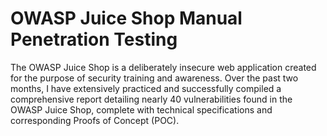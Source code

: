 # OWASP Juice Shop Manual Penetration Testing
The OWASP Juice Shop is a deliberately insecure web application created for the purpose of security training and awareness. Over the past two months, I have extensively practiced and successfully compiled a comprehensive report detailing nearly 40 vulnerabilities found in the OWASP Juice Shop, complete with technical specifications and corresponding Proofs of Concept (POC).
